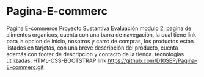# Pagina-E-commerc
Pagina E-commerce Proyecto Sustantiva
Evaluación modulo 2, pagina de alimentos organicos, cuenta con una barra de navegación, la cual tiene link para la opcion de inicio, nosotros y carro de compras, los productos estan listados en tarjetas, con una breve descripción del producto, cuenta además con footer de descripcion y contacto de la tienda.
tecnologias utilizadas: HTML-CSS-BOOTSTRAP
link https://github.com/D10SEP/Pagina-E-commerc.git
